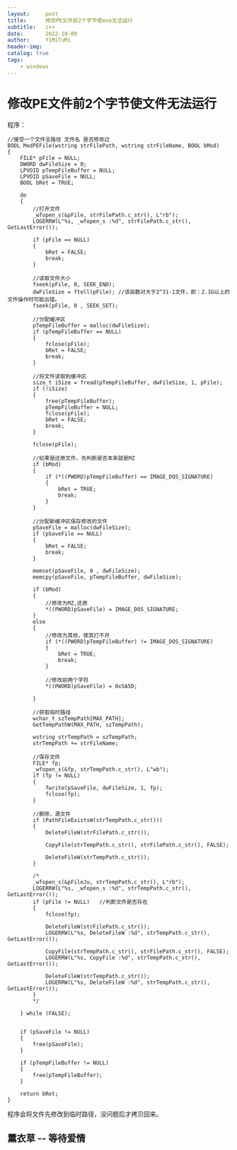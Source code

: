 ```yaml
---
layout:     post
title:      修改PE文件前2个字节使exe无法运行
subtitle:   c++
date:       2022-10-09
author:     YiMiTuMi
header-img: 
catalog: true
tags:
    - windows
---
```


# 修改PE文件前2个字节使文件无法运行

程序：
	
	//接受一个文件全路径 文件名 是否修改过
	BOOL ModPEFile(wstring strFilePath, wstring strFileName, BOOL bMod) 
	{
		FILE* pFile = NULL;
		DWORD dwFileSize = 0;
		LPVOID pTempFileBuffer = NULL;
		LPVOID pSaveFile = NULL;
		BOOL bRet = TRUE;
		
		do 
		{
			//打开文件	
			_wfopen_s(&pFile, strFilePath.c_str(), L"rb"); 
			LOGERRW(L"%s, _wfopen_s :%d", strFilePath.c_str(), GetLastError());
	
			if (pFile == NULL)
			{
				bRet = FALSE;
				break;
			}
	
			//读取文件大小
			fseek(pFile, 0, SEEK_END); 
			dwFileSize = ftell(pFile); //该函数对大于2^31-1文件，即：2.1G以上的文件操作时可能出错。
			fseek(pFile, 0 , SEEK_SET);
	
			//分配缓冲区
			pTempFileBuffer = malloc(dwFileSize);
			if (pTempFileBuffer == NULL)
			{
				fclose(pFile);
				bRet = FALSE;
				break;
			}
	
			//将文件读取到缓冲区
			size_t iSize = fread(pTempFileBuffer, dwFileSize, 1, pFile);
			if (!iSize)
			{
				free(pTempFileBuffer);
				pTempFileBuffer = NULL;
				fclose(pFile);
				bRet = FALSE;
				break;
			}
	
			fclose(pFile);
	
			//如果是还原文件，先判断是否本来就是MZ
			if (bMod)
			{
				if (*((PWORD)pTempFileBuffer) == IMAGE_DOS_SIGNATURE)
				{
					bRet = TRUE;
					break;
				}
			}
	
			//分配新缓冲区保存修改的文件
			pSaveFile = malloc(dwFileSize);
			if (pSaveFile == NULL)
			{
				bRet = FALSE;
				break;
			}
	
			memset(pSaveFile, 0 , dwFileSize);
			memcpy(pSaveFile, pTempFileBuffer, dwFileSize);
	
			if (bMod)     
			{
				//修改为MZ,还原
				*((PWORD)pSaveFile) = IMAGE_DOS_SIGNATURE;
			}
			else          
			{
				//修改为其他，使其打不开
				if (*((PWORD)pTempFileBuffer) != IMAGE_DOS_SIGNATURE) 
				{
					bRet = TRUE;
					break;
				}
	
				//修改前两个字符
				*((PWORD)pSaveFile) = 0x5A5D;
	
			}
	
			//获取临时路径
			wchar_t szTempPath[MAX_PATH];
			GetTempPathW(MAX_PATH, szTempPath);
	
			wstring strTempPath = szTempPath;
			strTempPath += strFileName;
	
			//保存文件
			FILE* fp;
			_wfopen_s(&fp, strTempPath.c_str(), L"wb");
			if (fp != NULL)
			{
				fwrite(pSaveFile, dwFileSize, 1, fp);
				fclose(fp);
			}
			
			//删除，源文件
			if (PathFileExistsW(strTempPath.c_str()))
			{
				DeleteFileW(strFilePath.c_str());
	
				CopyFile(strTempPath.c_str(), strFilePath.c_str(), FALSE);
	
				DeleteFileW(strTempPath.c_str());
			}
	
			/*
			_wfopen_s(&pFileJu, strTempPath.c_str(), L"rb"); 
			LOGERRW(L"%s, _wfopen_s :%d", strTempPath.c_str(), GetLastError());
			if (pFile != NULL)   //判断文件是否存在
			{
				fclose(fp);
	
				DeleteFileW(strFilePath.c_str());
				LOGERRW(L"%s, DeleteFileW :%d", strTempPath.c_str(), GetLastError());
	
				CopyFile(strTempPath.c_str(), strFilePath.c_str(), FALSE);
				LOGERRW(L"%s, CopyFile :%d", strTempPath.c_str(), GetLastError());
	
				DeleteFileW(strTempPath.c_str());
				LOGERRW(L"%s, DeleteFileW :%d", strTempPath.c_str(), GetLastError());
			}
			*/
	
		} while (FALSE);
	
	
		if (pSaveFile != NULL)
		{
			free(pSaveFile);
		}
	
		if (pTempFileBuffer != NULL)
		{
			free(pTempFileBuffer);
		}
	
		return bRet;
	}

程序会将文件先修改到临时路径，没问题后才拷贝回来。

## 薰衣草 -- 等待爱情
